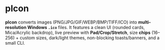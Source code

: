# pIcon
**pIcon** converts images (PNG/JPG/GIF/WEBP/BMP/TIFF/ICO) into **multi-resolution Windows `.ico`** files. It features a clean UI (rounded cards, Mica/Acrylic backdrop), live preview with **Pad/Crop/Stretch**, size **chips** (16–256) + custom sizes, dark/light themes, non-blocking toasts/banners, and a small CLI.
